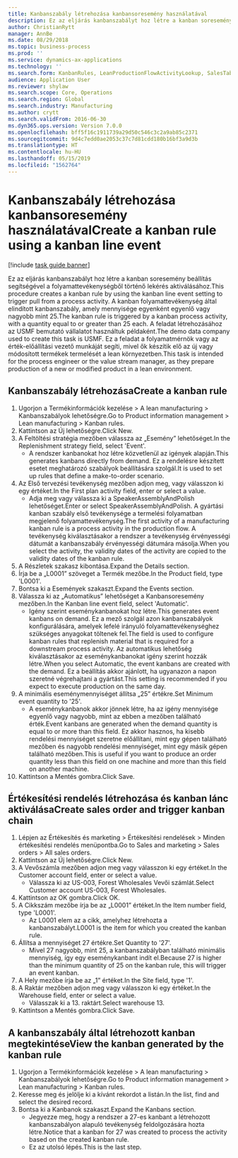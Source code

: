 ```yaml
---
title: Kanbanszabály létrehozása kanbansoresemény használatával
description: Ez az eljárás kanbanszabályt hoz létre a kanban soresemény beállítás segítségével a folyamattevékenységből történő lekérés aktiválásához.
author: ChristianRytt
manager: AnnBe
ms.date: 08/29/2018
ms.topic: business-process
ms.prod: ''
ms.service: dynamics-ax-applications
ms.technology: ''
ms.search.form: KanbanRules, LeanProductionFlowActivityLookup, SalesTableListPage, SalesCreateOrder, SalesTable
audience: Application User
ms.reviewer: shylaw
ms.search.scope: Core, Operations
ms.search.region: Global
ms.search.industry: Manufacturing
ms.author: crytt
ms.search.validFrom: 2016-06-30
ms.dyn365.ops.version: Version 7.0.0
ms.openlocfilehash: bff5f16c1911739a29d50c546c3c2a9ab85c2371
ms.sourcegitcommit: 9d4c7edd0ae2053c37c7d81cdd180b16bf3a9d3b
ms.translationtype: HT
ms.contentlocale: hu-HU
ms.lasthandoff: 05/15/2019
ms.locfileid: "1562764"
---
```

# <a name="create-a-kanban-rule-using-a-kanban-line-event"></a><span data-ttu-id="22b90-103">Kanbanszabály létrehozása kanbansoresemény használatával</span><span class="sxs-lookup"><span data-stu-id="22b90-103">Create a kanban rule using a kanban line event</span></span>

[!include [task guide banner](../../includes/task-guide-banner.md)]

<span data-ttu-id="22b90-104">Ez az eljárás kanbanszabályt hoz létre a kanban soresemény beállítás segítségével a folyamattevékenységből történő lekérés aktiválásához.</span><span class="sxs-lookup"><span data-stu-id="22b90-104">This procedure creates a kanban rule by using the kanban line event setting to trigger pull from a process activity.</span></span> <span data-ttu-id="22b90-105">A kanban folyamattevékenység által elindított kanbanszabály, amely mennyisége egyenként egyenlő vagy nagyobb mint 25.</span><span class="sxs-lookup"><span data-stu-id="22b90-105">The kanban rule is triggered by a kanban process activity, with a quantity equal to or greater than 25 each.</span></span> <span data-ttu-id="22b90-106">A feladat létrehozásához az USMF bemutató vállalatot használtuk példaként.</span><span class="sxs-lookup"><span data-stu-id="22b90-106">The demo data company used to create this task is USMF.</span></span> <span data-ttu-id="22b90-107">Ez a feladat a folyamatmérnök vagy az érték-előállítási vezető munkáját segíti, mivel ők készítik elő az új vagy módosított termékek termelését a lean környezetben.</span><span class="sxs-lookup"><span data-stu-id="22b90-107">This task is intended for the process engineer or the value stream manager, as they prepare production of a new or modified product in a lean environment.</span></span>


## <a name="create-a-kanban-rule"></a><span data-ttu-id="22b90-108">Kanbanszabály létrehozása</span><span class="sxs-lookup"><span data-stu-id="22b90-108">Create a kanban rule</span></span>
1. <span data-ttu-id="22b90-109">Ugorjon a Termékinformációk kezelése > A lean manufacturing > Kanbanszabályok lehetőségre.</span><span class="sxs-lookup"><span data-stu-id="22b90-109">Go to Product information management > Lean manufacturing > Kanban rules.</span></span>
2. <span data-ttu-id="22b90-110">Kattintson az Új lehetőségre.</span><span class="sxs-lookup"><span data-stu-id="22b90-110">Click New.</span></span>
3. <span data-ttu-id="22b90-111">A Feltöltési stratégia mezőben válassza az „Esemény” lehetőséget.</span><span class="sxs-lookup"><span data-stu-id="22b90-111">In the Replenishment strategy field, select 'Event'.</span></span>
    * <span data-ttu-id="22b90-112">A rendszer kanbanokat hoz létre közvetlenül az igények alapján.</span><span class="sxs-lookup"><span data-stu-id="22b90-112">This generates kanbans directly from demand.</span></span> <span data-ttu-id="22b90-113">Ez a rendelésre készített esetet meghatározó szabályok beállítására szolgál.</span><span class="sxs-lookup"><span data-stu-id="22b90-113">It is used to set up rules that define a make-to-order scenario.</span></span>  
4. <span data-ttu-id="22b90-114">Az Első tervezési tevékenység mezőben adjon meg, vagy válasszon ki egy értéket.</span><span class="sxs-lookup"><span data-stu-id="22b90-114">In the First plan activity field, enter or select a value.</span></span>
    * <span data-ttu-id="22b90-115">Adja meg vagy válassza ki a SpeakerAssemblyAndPolish lehetőséget.</span><span class="sxs-lookup"><span data-stu-id="22b90-115">Enter or select SpeakerAssemblyAndPolish.</span></span> <span data-ttu-id="22b90-116">A gyártási kanban szabály első tevékenysége a termelési folyamatban megjelenő folyamattevékenység.</span><span class="sxs-lookup"><span data-stu-id="22b90-116">The first activity of a manufacturing kanban rule is a process activity in the production flow.</span></span> <span data-ttu-id="22b90-117">A tevékenység kiválasztásakor a rendszer a tevékenység érvényességi dátumát a kanbanszabály érvényességi dátumára másolja.</span><span class="sxs-lookup"><span data-stu-id="22b90-117">When you select the activity, the validity dates of the activity are copied to the validity dates of the kanban rule.</span></span>  
5. <span data-ttu-id="22b90-118">A Részletek szakasz kibontása.</span><span class="sxs-lookup"><span data-stu-id="22b90-118">Expand the Details section.</span></span>
6. <span data-ttu-id="22b90-119">Írja be a „L0001” szöveget a Termék mezőbe.</span><span class="sxs-lookup"><span data-stu-id="22b90-119">In the Product field, type 'L0001'.</span></span>
7. <span data-ttu-id="22b90-120">Bontsa ki a Események szakaszt.</span><span class="sxs-lookup"><span data-stu-id="22b90-120">Expand the Events section.</span></span>
8. <span data-ttu-id="22b90-121">Válassza ki az „Automatikus” lehetőséget a Kanbansoresemény mezőben.</span><span class="sxs-lookup"><span data-stu-id="22b90-121">In the Kanban line event field, select 'Automatic'.</span></span>
    * <span data-ttu-id="22b90-122">Igény szerint eseménykanbanokat hoz létre.</span><span class="sxs-lookup"><span data-stu-id="22b90-122">This generates event kanbans on demand.</span></span>  <span data-ttu-id="22b90-123">Ez a mező szolgál azon kanbanszabályok konfigurálására, amelyek lefelé irányuló folyamattevékenységhez szükséges anyagokat töltenek fel.</span><span class="sxs-lookup"><span data-stu-id="22b90-123">The field is used to configure kanban rules that replenish material that is required for a downstream process activity.</span></span> <span data-ttu-id="22b90-124">Az automatikus lehetőség kiválasztásakor az eseménykanbanokat igény szerint hozzák létre.</span><span class="sxs-lookup"><span data-stu-id="22b90-124">When you select Automatic, the event kanbans are created with the demand.</span></span> <span data-ttu-id="22b90-125">Ez a beállítás akkor ajánlott, ha ugyanazon a napon szeretné végrehajtani a gyártást.</span><span class="sxs-lookup"><span data-stu-id="22b90-125">This setting is recommended if you expect to execute production on the same day.</span></span>  
9. <span data-ttu-id="22b90-126">A minimális eseménymennyiséget állítsa „25” értékre.</span><span class="sxs-lookup"><span data-stu-id="22b90-126">Set Minimum event quantity to '25'.</span></span>
    * <span data-ttu-id="22b90-127">A eseménykanbanok akkor jönnek létre, ha az igény mennyisége egyenlő vagy nagyobb, mint az ebben a mezőben található érték.</span><span class="sxs-lookup"><span data-stu-id="22b90-127">Event kanbans are generated when the demand quantity is equal to or more than this field.</span></span> <span data-ttu-id="22b90-128">Ez akkor hasznos, ha kisebb rendelési mennyiséget szeretne előállítani, mint egy gépen található mezőben és nagyobb rendelési mennyiséget, mint egy másik gépen található mezőben.</span><span class="sxs-lookup"><span data-stu-id="22b90-128">This is useful if you want to produce an order quantity less than this field on one machine and more than this field on another machine.</span></span>  
10. <span data-ttu-id="22b90-129">Kattintson a Mentés gombra.</span><span class="sxs-lookup"><span data-stu-id="22b90-129">Click Save.</span></span>

## <a name="create-sales-order-and-trigger-kanban-chain"></a><span data-ttu-id="22b90-130">Értékesítési rendelés létrehozása és kanban lánc aktiválása</span><span class="sxs-lookup"><span data-stu-id="22b90-130">Create sales order and trigger kanban chain</span></span>
1. <span data-ttu-id="22b90-131">Lépjen az Értékesítés és marketing > Értékesítési rendelések > Minden értékesítési rendelés menüpontba.</span><span class="sxs-lookup"><span data-stu-id="22b90-131">Go to Sales and marketing > Sales orders > All sales orders.</span></span>
2. <span data-ttu-id="22b90-132">Kattintson az Új lehetőségre.</span><span class="sxs-lookup"><span data-stu-id="22b90-132">Click New.</span></span>
3. <span data-ttu-id="22b90-133">A Vevőszámla mezőben adjon meg vagy válasszon ki egy értéket.</span><span class="sxs-lookup"><span data-stu-id="22b90-133">In the Customer account field, enter or select a value.</span></span>
    * <span data-ttu-id="22b90-134">Válassza ki az US-003, Forest Wholesales Vevői számlát.</span><span class="sxs-lookup"><span data-stu-id="22b90-134">Select Customer account US-003, Forest Wholesales.</span></span>  
4. <span data-ttu-id="22b90-135">Kattintson az OK gombra.</span><span class="sxs-lookup"><span data-stu-id="22b90-135">Click OK.</span></span>
5. <span data-ttu-id="22b90-136">A Cikkszám mezőbe írja be az „L0001” értéket.</span><span class="sxs-lookup"><span data-stu-id="22b90-136">In the Item number field, type 'L0001'.</span></span>
    * <span data-ttu-id="22b90-137">Az L0001 elem az a cikk, amelyhez létrehozta a kanbanszabályt.</span><span class="sxs-lookup"><span data-stu-id="22b90-137">L0001 is the item for which you created the kanban rule.</span></span>  
6. <span data-ttu-id="22b90-138">Állítsa a mennyiséget 27 értékre.</span><span class="sxs-lookup"><span data-stu-id="22b90-138">Set Quantity to '27'.</span></span>
    * <span data-ttu-id="22b90-139">Mivel 27 nagyobb, mint 25, a kanbanszabályban található minimális mennyiség, így egy eseménykanbant indít el.</span><span class="sxs-lookup"><span data-stu-id="22b90-139">Because 27 is higher than the minimum quantity of 25 on the kanban rule, this will trigger an event kanban.</span></span>  
7. <span data-ttu-id="22b90-140">A Hely mezőbe írja be az „1” értéket.</span><span class="sxs-lookup"><span data-stu-id="22b90-140">In the Site field, type '1'.</span></span>
8. <span data-ttu-id="22b90-141">A Raktár mezőben adjon meg vagy válasszon ki egy értéket.</span><span class="sxs-lookup"><span data-stu-id="22b90-141">In the Warehouse field, enter or select a value.</span></span>
    * <span data-ttu-id="22b90-142">Válasszak ki a 13. raktárt.</span><span class="sxs-lookup"><span data-stu-id="22b90-142">Select warehouse 13.</span></span>  
9. <span data-ttu-id="22b90-143">Kattintson a Mentés gombra.</span><span class="sxs-lookup"><span data-stu-id="22b90-143">Click Save.</span></span>

## <a name="view-the-kanban-generated-by-the-kanban-rule"></a><span data-ttu-id="22b90-144">A kanbanszabály által létrehozott kanban megtekintése</span><span class="sxs-lookup"><span data-stu-id="22b90-144">View the kanban generated by the kanban rule</span></span>
1. <span data-ttu-id="22b90-145">Ugorjon a Termékinformációk kezelése > A lean manufacturing > Kanbanszabályok lehetőségre.</span><span class="sxs-lookup"><span data-stu-id="22b90-145">Go to Product information management > Lean manufacturing > Kanban rules.</span></span>
2. <span data-ttu-id="22b90-146">Keresse meg és jelölje ki a kívánt rekordot a listán.</span><span class="sxs-lookup"><span data-stu-id="22b90-146">In the list, find and select the desired record.</span></span>
3. <span data-ttu-id="22b90-147">Bontsa ki a Kanbanok szakaszt.</span><span class="sxs-lookup"><span data-stu-id="22b90-147">Expand the Kanbans section.</span></span>
    * <span data-ttu-id="22b90-148">Jegyezze meg, hogy a rendszer a 27-es kanbant a létrehozott kanbanszabályon alapuló tevékenység feldolgozására hozta létre.</span><span class="sxs-lookup"><span data-stu-id="22b90-148">Notice that a kanban for 27 was created to process the  activity based on the created kanban rule.</span></span>  
    * <span data-ttu-id="22b90-149">Ez az utolsó lépés.</span><span class="sxs-lookup"><span data-stu-id="22b90-149">This is the last step.</span></span>  


